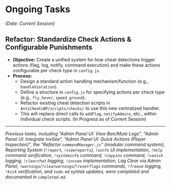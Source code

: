 # Ongoing Tasks
*(Date: Current Session)*

## Refactor: Standardize Check Actions & Configurable Punishments
- **Objective:** Create a unified system for how cheat detections trigger actions (flag, log, notify, command execution) and make these actions configurable per check type in `config.js`.
- **Process:**
  - Design a standard action handling mechanism/function (e.g., `handleViolation`).
  - Define a structure in `config.js` for specifying actions per check type (e.g., `fly_hover`, `speed_ground`).
  - Refactor existing cheat detection scripts in `AntiCheatsBP/scripts/checks/` to use this new centralized handler.
  - This will replace direct calls to `addFlag`, `notifyAdmins`, etc., within individual check scripts.
(In Progress as of Current Session)

---
*Previous tasks, including "Admin Panel UI: View Ban/Mute Logs", "Admin Panel UI: Integrate InvSee", "Admin Panel UI: Quick Actions (Player Inspection)", the "Refactor `commandManager.js`" (modular command system), Reporting System (`!report`, `!viewreports`), `!uinfo` UI implementation, `!help` command verification, `!systeminfo` command, `!copyinv` command, `!vanish` logging, `!clearchat` logging, `!invsee` implementation, Lag Clear via Admin Panel, `!warnings`/`!clearwarnings`/`!resetflags` commands, `!freeze` logging, `!kick` verification, and `todo.md` syntax updates, were completed and documented in `completed.md`.*
